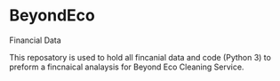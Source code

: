 # BeyondEco
Financial Data

This reposatory is used to hold all fincanial data and code (Python 3) 
to preform a fincnaical analaysis for Beyond Eco Cleaning Service. 
